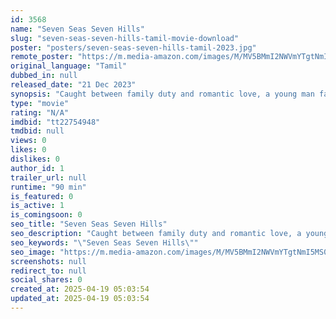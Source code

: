 ```yaml
---
id: 3568
name: "Seven Seas Seven Hills"
slug: "seven-seas-seven-hills-tamil-movie-download"
poster: "posters/seven-seas-seven-hills-tamil-2023.jpg"
remote_poster: "https://m.media-amazon.com/images/M/MV5BMmI2NWVmYTgtNmI5MS00NzNhLWFmOWEtMTBkMmExMzQyZmY3XkEyXkFqcGc@._V1_SX300.jpg"
original_language: "Tamil"
dubbed_in: null
released_date: "21 Dec 2023"
synopsis: "Caught between family duty and romantic love, a young man faces an impossible choice."
type: "movie"
rating: "N/A"
imdbid: "tt22754948"
tmdbid: null
views: 0
likes: 0
dislikes: 0
author_id: 1
trailer_url: null
runtime: "90 min"
is_featured: 0
is_active: 1
is_comingsoon: 0
seo_title: "Seven Seas Seven Hills"
seo_description: "Caught between family duty and romantic love, a young man faces an impossible choice."
seo_keywords: "\"Seven Seas Seven Hills\""
seo_image: "https://m.media-amazon.com/images/M/MV5BMmI2NWVmYTgtNmI5MS00NzNhLWFmOWEtMTBkMmExMzQyZmY3XkEyXkFqcGc@._V1_SX300.jpg"
screenshots: null
redirect_to: null
social_shares: 0
created_at: 2025-04-19 05:03:54
updated_at: 2025-04-19 05:03:54
---
```


